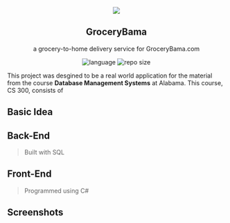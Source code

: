 <p align="center">
  <img src="https://img.icons8.com/color/148/000000/shopping-basket.png">
  <h2 align="center">GroceryBama</h2>
  <p align="center">a grocery-to-home delivery service for GroceryBama.com<p>
  <p align="center">
    <img src="https://img.shields.io/badge/language-C%23-yellow" alt="language">
    <img src="https://img.shields.io/github/repo-size/namitoyokota/GroceryBama" alt="repo size"/>
  </p>
</p>

This project was desgined to be a real world application for the material from the course **Database Management Systems** at Alabama. This course, CS 300, consists of 

## Basic Idea

## Back-End
> Built with SQL

## Front-End
> Programmed using C#

## Screenshots